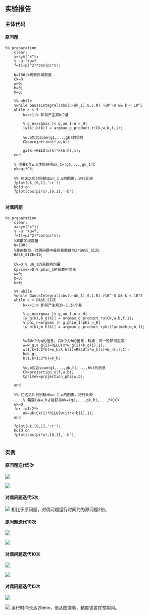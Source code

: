 ## 实验报告

### 主体代码

#### 原问题

```
%% preparation
    clear;
    x=sym("x");
    % -u''+u=f
    f=(1+pi^2)*cos(pi*x);

    N=100;%离散区域数量
    Ck=0;
    w=0;
    b=0;
    k=0;

    %% while
    %while GaussIntegral(abs(u-uk_1),0,1,N) >10^-8 && k < 10^5
    while k < 5
        k=k+1;% 即将产生第k个基

        % g_n=argmax |< g,un_1-u >_H|
        [w(k),b(k)] = argmax_g_product_r(Ck,w,b,f,1);
  
        %w,b包含span(g1,...,gk)的信息
        Ck=projection(f,w,b);
  
        gi(k)=RELU(w(k)*x+b(k),1);
    end

    % 需要C与w,b才能获得uk_1=(g1,...,gk_1)C
    uk=gi*Ck;

    %% 在这之后分别输出un_1,u的图像，进行比较
    fplot(uk,[0,1],':r');
    hold on
    fplot(cos(pi*x),[0,1],'-b');
   
```





#### 对偶问题
```
%% preparation
    clear;
    x=sym("x");
    % -u''+u=f,
    f=(1+pi^2)*cos(pi*x);
    %离散区域数量
    N=100;
    %基的数目，对偶问题中最终基数目为2*BASE_SIZE
    BASE_SIZE=10;

    Ck=0;% un_1的系数列向量
    Cprimek=0;% phin_1的系数列向量
    w=0;
    b=0;
    k=0;

    %% while
    %while GaussIntegral(abs(u-uk_1),0,1,N) >10^-8 && k < 10^5
    while k < BASE_SIZE
        k=k+1;% 即将产生第2k-1,2k个基

        % g_n=argmax |< g,un_1-u >_H|
        [w_g(k),b_g(k)] = argmax_g_product_ru(Ck,w,b,f,1);
        % phi_n=argmax |< g,phin_1-phi >_H|
        [w_h(k),b_h(k)] = argmax_g_product_rphi(Cprimek,w,b,1);


        %w前k个为g的信息，后k个为h的信息；缺点：每一轮都得重写
        w=w_g;% g(i)=RELU(x*w_g(i)+b_g(i),1);
        w(1,k+1:2*k)=w_h;% h(i)=RELU(x*w_h(i)+b_h(i),1);
        b=b_g;
        b(1,k+1:2*k)=b_h;

        %w,b包含span(g1,...,gk,h1,...,hk)的信息
        Ck=projection_u(f,w,b);
        Cprimek=projection_phi(w,b);

    end

    %% 在这之后分别输出un_1,u的图像，进行比较
        % 需要C与w,b才能获得uk=(g1,...,gk,h1,...,hk)Ck
    uk=0;
    for i=1:2*k
        uk=uk+Ck(i)*RELU(w(i)*x+b(i),1);
    end
    
    fplot(uk,[0,1],':r');
    hold on
    fplot(cos(pi*x),[0,1],'-b');


```

### 实例

#### 原问题迭代5次

![](./5.png)

![](./5_time.png)

#### 对偶问题迭代5次

![](./5_dua.png)
相比于原问题，对偶问题运行时间约为原问题2倍。

#### 原问题迭代10次

![](./10.png)

![](./10_time.png)

#### 对偶问题迭代10次

![](./10_dua.png)

![](./10_dua_time.png)



#### 对偶问题迭代15次

![](./15_dua.png)

![](./15_dua_time.png)
运行时间长达20min，但从图像看，精度误差在预期内。

